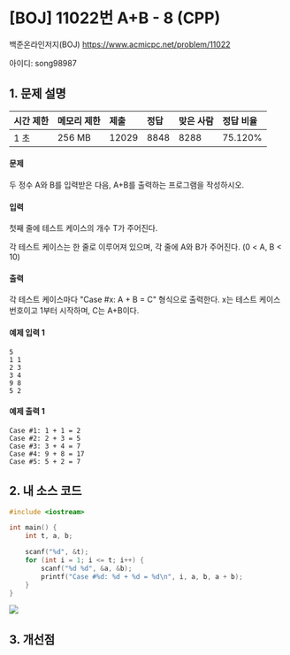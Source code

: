# [BOJ] 11022번 A+B - 8 (CPP)

백준온라인저지(BOJ) https://www.acmicpc.net/problem/11022

아이디: song98987



## 1. 문제 설명

| 시간 제한 | 메모리 제한 | 제출  | 정답 | 맞은 사람 | 정답 비율 |
| :-------- | :---------- | :---- | :--- | :-------- | :-------- |
| 1 초      | 256 MB      | 12029 | 8848 | 8288      | 75.120%   |

#### 문제

두 정수 A와 B를 입력받은 다음, A+B를 출력하는 프로그램을 작성하시오.

#### 입력

첫째 줄에 테스트 케이스의 개수 T가 주어진다.

각 테스트 케이스는 한 줄로 이루어져 있으며, 각 줄에 A와 B가 주어진다. (0 < A, B < 10)

#### 출력

각 테스트 케이스마다 "Case #x: A + B = C" 형식으로 출력한다. x는 테스트 케이스 번호이고 1부터 시작하며, C는 A+B이다.



#### 예제 입력 1

```
5
1 1
2 3
3 4
9 8
5 2
```

#### 예제 출력 1

```
Case #1: 1 + 1 = 2
Case #2: 2 + 3 = 5
Case #3: 3 + 4 = 7
Case #4: 9 + 8 = 17
Case #5: 5 + 2 = 7
```



## 2. 내 소스 코드

```C++
#include <iostream>

int main() {
	int t, a, b;

	scanf("%d", &t);
	for (int i = 1; i <= t; i++) {
		scanf("%d %d", &a, &b);
		printf("Case #%d: %d + %d = %d\n", i, a, b, a + b);
	}
}
```

<img src="images/11022번.png">

## 3. 개선점

